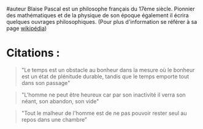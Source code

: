 #auteur 
Blaise Pascal est un philosophe français du 17ème siècle. Pionnier des mathématiques et de la physique de son époque également il écrira quelques ouvrages philosophiques. (Pour plus d'information se référer à sa page [wikipédia](https://fr.wikipedia.org/wiki/Blaise_Pascal)) 

# Citations : 
> "Le temps est un obstacle au bonheur dans la mesure où le bonheur est un état de plénitude durable, tandis que le temps emporte tout dans son passage"

> "L'homme ne peut être heureux car par son inactivité il verra son néant, son abandon, son vide"

> "Tout le malheur de l'homme est de ne pas pouvoir rester seul au repos dans une chambre”

